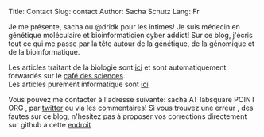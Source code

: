Title: Contact
Slug: contact
Author: Sacha Schutz
Lang: Fr

Je me présente, sacha ou @dridk pour les intimes! Je suis médecin en génétique moléculaire et bioinformaticien cyber addict! Sur ce blog, j'écris tout ce qui me passe par la tête autour de la génétique, de la génomique et de la bioinformatique.    

Les articles traitant de la biologie sont [ici](category/biologie.html) et sont automatiquement forwardés sur le [café des sciences](http://www.cafe-sciences.org/).    
Les articles purement informatique sont [ici](category/informatique.html)  


Vous pouvez me contacter à l'adresse suivante: sacha AT labsquare POINT ORG , par [twitter](https://twitter.com/dridk) ou via les commentaires! 
Si vous trouvez une erreur , des fautes sur ce blog, n'hesitez pas à proposer vos corrections directement sur github à cette [endroit](https://github.com/dridk/blog/tree/master/content)

